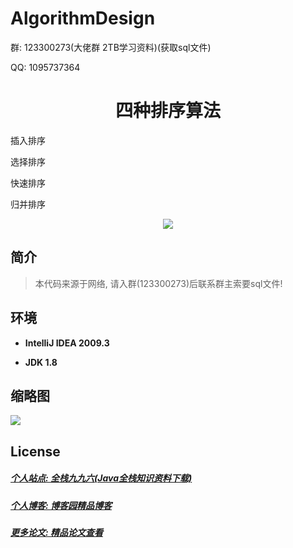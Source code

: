 # AlgorithmDesign

<p>群: 123300273(大佬群 2TB学习资料)(获取sql文件)</p>
<p>QQ: 1095737364</p>

<p>
    <h1 align="center">四种排序算法</h1>
    
<p>插入排序</p>
<p>选择排序</p>
<p>快速排序</p>
<p>归并排序</p>

</p>

<p align="center">
	<img src="https://img.shields.io/badge/jdk-1.8-orange.svg"/>
</p>

## 简介

>本代码来源于网络, 请入群(123300273)后联系群主索要sql文件!
>


## 环境

- <b>IntelliJ IDEA 2009.3</b>

- <b>JDK 1.8</b>


## 缩略图

![](https://img2020.cnblogs.com/blog/588112/202011/588112-20201122211604149-1879050260.png)



## License

##### [个人站点: 全栈九九六(Java全栈知识资料下载)](https://www.blog996.com/)
##### [个人博客: 博客园精品博客](https://www.cnblogs.com/yysbolg/)
##### [更多论文: 精品论文查看](https://www.cnblogs.com/yysbolg/category/1886262.html)







